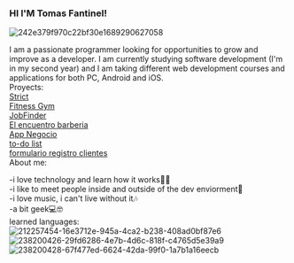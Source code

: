 ### HI I'M Tomas Fantinel!
![242e379f970c22bf30e1689290627058](https://github.com/tomas03/tomas03/assets/30119259/fb49ab77-1a1a-41ea-86c3-f152b3a72004)

I am a passionate programmer looking for opportunities to grow and improve as a developer. I am currently studying software development (I'm in my second year) and I am taking different web development courses and applications for both PC, Android and iOS.
<br>
Proyects:
<br>
[Strict](https://github.com/tomas03/Strict)
<br>
[Fitness Gym](https://github.com/tomas03/FitnessGym)
<br>
[JobFinder](https://github.com/tomas03/JobFinder)
<br>
[El encuentro barberia](https://github.com/tomas03/ElEncuentroBarberia)
<br>
[App Negocio](https://github.com/tomas03/appNegocioPC)
<br>
[to-do list](https://github.com/tomas03/To-do-list)
<br>
[formulario registro clientes](https://github.com/tomas03/FormularioRegistro)
<br>
About me:

-i love technology and learn how it works👨‍💻​
<br>
-i like to meet people inside and outside of the dev enviorment🤝​
<br>
-i love music, i can't live without it🎶​
<br>
-a bit geek💻​🤓​
<br>
learned languages:
<br>
![212257454-16e3712e-945a-4ca2-b238-408ad0bf87e6](https://github.com/tomas03/tomas03/assets/30119259/bb447908-0569-4c33-bd52-4a31e6078441)
<br>
![238200426-29fd6286-4e7b-4d6c-818f-c4765d5e39a9](https://github.com/tomas03/tomas03/assets/30119259/1c19f0f2-2232-457f-80bf-888671b626aa)
<br>
![238200428-67f477ed-6624-42da-99f0-1a7b1a16eecb](https://github.com/tomas03/tomas03/assets/30119259/6bdf9435-23d5-49ed-92ea-dea4adb375ca)
<br>





